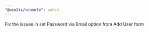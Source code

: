 ```yaml
---
"@wso2is/console": patch
---
```


Fix the issues in set Password via Email option from Add User form
